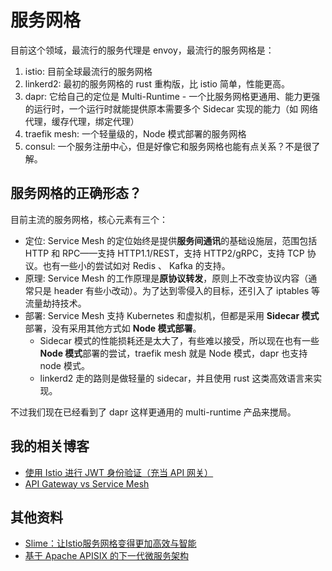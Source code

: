# 服务网格

目前这个领域，最流行的服务代理是 envoy，最流行的服务网格是：

1. istio: 目前全球最流行的服务网格
2. linkerd2: 最初的服务网格的 rust 重构版，比 istio 简单，性能更高。
3. dapr: 它给自己的定位是 Multi-Runtime - 一个比服务网格更通用、能力更强的运行时，一个运行时就能提供原本需要多个 Sidecar 实现的能力（如 网络代理，缓存代理，绑定代理）
4. traefik mesh: 一个轻量级的，Node 模式部署的服务网格
5. consul: 一个服务注册中心，但是好像它和服务网格也能有点关系？不是很了解。

## 服务网格的正确形态？

目前主流的服务网格，核心元素有三个：

- 定位: Service Mesh 的定位始终是提供**服务间通讯**的基础设施层，范围包括 HTTP 和 RPC——支持 HTTP1.1/REST，支持 HTTP2/gRPC，支持 TCP 协议。也有一些小的尝试如对 Redis 、 Kafka 的支持。
- 原理: Service Mesh 的工作原理是**原协议转发**，原则上不改变协议内容（通常只是 header 有些小改动）。为了达到零侵入的目标，还引入了 iptables 等流量劫持技术。
- 部署: Service Mesh 支持 Kubernetes 和虚拟机，但都是采用 **Sidecar 模式**部署，没有采用其他方式如 **Node 模式部署**。
    - Sidecar 模式的性能损耗还是太大了，有些难以接受，所以现在也有一些 **Node 模式**部署的尝试，traefik mesh 就是 Node 模式，dapr 也支持 node 模式。
    - linkerd2 走的路则是做轻量的 sidecar，并且使用 rust 这类高效语言来实现。

不过我们现在已经看到了 dapr 这样更通用的 multi-runtime 产品来搅局。

## 我的相关博客

- [使用 Istio 进行 JWT 身份验证（充当 API 网关）](https://ryan4yin.space/posts/use-istio-for-jwt-auth/)
- [API Gateway vs Service Mesh](https://www.cnblogs.com/kirito-c/p/12394038.html)

## 其他资料

- [Slime：让Istio服务网格变得更加高效与智能](https://cloudnative.to/blog/netease-slime/)
- [基于 Apache APISIX 的下一代微服务架构](https://www.upyun.com/tech/article/512/%E5%9F%BA%E4%BA%8E%20Apache%20APISIX%20%E7%9A%84%E4%B8%8B%E4%B8%80%E4%BB%A3%E5%BE%AE%E6%9C%8D%E5%8A%A1%E6%9E%B6%E6%9E%84.html)

